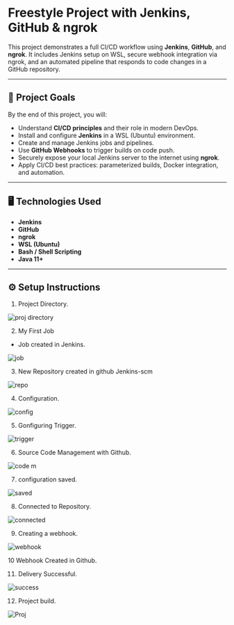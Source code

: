 # Freestyle Project with Jenkins, GitHub & ngrok

This project demonstrates a full CI/CD workflow using **Jenkins**, **GitHub**, and **ngrok**. It includes Jenkins setup on WSL, secure webhook integration via ngrok, and an automated pipeline that responds to code changes in a GitHub repository.

---

## 🚀 Project Goals

By the end of this project, you will:

- Understand **CI/CD principles** and their role in modern DevOps.
- Install and configure **Jenkins** in a WSL (Ubuntu) environment.
- Create and manage Jenkins jobs and pipelines.
- Use **GitHub Webhooks** to trigger builds on code push.
- Securely expose your local Jenkins server to the internet using **ngrok**.
- Apply CI/CD best practices: parameterized builds, Docker integration, and automation.

---

## 🖥️ Technologies Used

- **Jenkins**
- **GitHub**
- **ngrok**
- **WSL (Ubuntu)**
- **Bash / Shell Scripting**
- **Java 11+**

---

## ⚙️ Setup Instructions

1. Project Directory.

![proj directory](image.png)

2. My First Job

- Job created in Jenkins.

![job](image-1.png)

3. New Repository created in github Jenkins-scm

![repo](image-2.png)

4. Configuration.

![config](image-3.png)

5. Gonfiguring Trigger.

![trigger](image-4.png)

6. Source Code Management with Github.

![code m](image-5.png)

7. configuration saved.

![saved](image-6.png)

8. Connected to Repository.

![connected](image-7.png)

9. Creating a webhook.

![webhook](image-8.png)

10 Webhook Created in Github.


11. Delivery Successful.

![success](image-10.png)

12. Project build.

![Proj](image-11.png)
